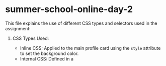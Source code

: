 # summer-school-online-day-2

This file explains the use of different CSS types and selectors used in the assignment:

1. CSS Types Used:
   - Inline CSS: Applied to the main profile card using the `style` attribute to set the background color.
   - Internal CSS: Defined in a <style> block in the <head> to style <h1>, <h2>, and .contact p.
   - External CSS: Most styles are applied via the external file `style.css`.

2. Selectors Used:
   - Element selectors: `p`, `ul`, `a`, etc.
   - ID selector: `#profile-pic` for the image.
   - Class selector: `.bio` for the biography paragraph.
   - Group selector: `h1, h2` to apply styles to both headings.
   - Descendant selector: `.contact a` for styling links inside the contact section.
   - Attribute selector: `a[href]` to style all anchor tags with href attributes.

Bonus:
- Hover effect on contact links is implemented using `a:hover`.
- The `.profile-card` class adds shadow and border radius for visual appeal.
